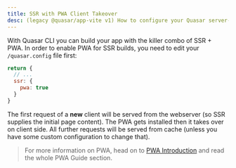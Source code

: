 ```yaml
---
title: SSR with PWA Client Takeover
desc: (legacy @quasar/app-vite v1) How to configure your Quasar server-side rendered app to become a Progressive Web App on the client side.
---
```

With Quasar CLI you can build your app with the killer combo of SSR + PWA. In order to enable PWA for SSR builds, you need to edit your `/quasar.config` file first:

```js /quasar.config file
return {
  // ...
  ssr: {
    pwa: true
  }
}
```

The first request of a **new** client will be served from the webserver (so SSR supplies the initial page content). The PWA gets installed then it takes over on client side. All further requests will be served from cache (unless you have some custom configuration to change that).

> For more information on PWA, head on to [PWA Introduction](/quasar-cli-vite-v1/developing-pwa/introduction) and read the whole PWA Guide section.
